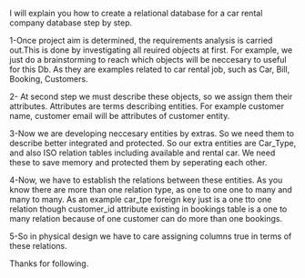 I will explain you how to create a relational database for a car rental company database step by step.

1-Once project aim is determined, the requirements analysis is carried out.This
is done by investigating all reuired objects at first.
For example, we just do a brainstorming to reach which objects will be neccesary to useful for this Db.
As they are examples related to car rental job, such as Car, Bill, Booking, Customers.

2- At second step we must describe these objects, so we assign them their attributes.
Attributes are terms describing entities. For example customer name, customer email will be attributes of customer entity.

3-Now we are developing neccesary entities by extras. So we need them to describe better integrated and protected.
So our extra entities are Car_Type, and also ISO relation tables including available and rental car.
We need these to save memory and protected them by seperating each other.

4-Now, we have to establish the relations between these entities. As you know there are more than one relation type, as one to one one to many and many to many.
As an example car_tpe foreign key just is a one tto one relation though customer_id attribute existing in bookings table is a one to many relation because of one customer can do more than one bookings.

5-So in physical design we have to care assigning columns true in terms of these relations.

Thanks for following.
